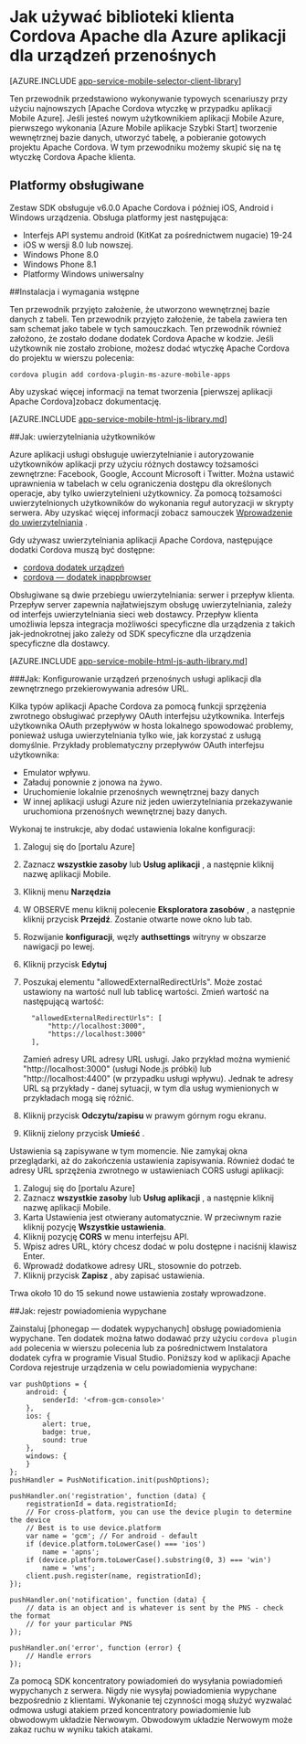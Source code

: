 <properties
    pageTitle="Jak używać Apache Cordova dodatek do Azure aplikacji dla urządzeń przenośnych"
    description="Jak używać Apache Cordova dodatek do Azure aplikacji dla urządzeń przenośnych"
    services="app-service\mobile"
    documentationCenter="javascript"
    authors="adrianhall"
    manager="erikre"
    editor=""/>

<tags
    ms.service="app-service-mobile"
    ms.workload="mobile"
    ms.tgt_pltfrm="mobile-html"
    ms.devlang="javascript"
    ms.topic="article"
    ms.date="10/01/2016"
    ms.author="adrianha"/>

# <a name="how-to-use-apache-cordova-client-library-for-azure-mobile-apps"></a>Jak używać biblioteki klienta Cordova Apache dla Azure aplikacji dla urządzeń przenośnych

[AZURE.INCLUDE [app-service-mobile-selector-client-library](../../includes/app-service-mobile-selector-client-library.md)]

Ten przewodnik przedstawiono wykonywanie typowych scenariuszy przy użyciu najnowszych [Apache Cordova wtyczkę w przypadku aplikacji Mobile Azure]. Jeśli jesteś nowym użytkownikiem aplikacji Mobile Azure, pierwszego wykonania [Azure Mobile aplikacje Szybki Start] tworzenie wewnętrznej bazie danych, utworzyć tabelę, a pobieranie gotowych projektu Apache Cordova. W tym przewodniku możemy skupić się na tę wtyczkę Cordova Apache klienta.

## <a name="supported-platforms"></a>Platformy obsługiwane

Zestaw SDK obsługuje v6.0.0 Apache Cordova i później iOS, Android i Windows urządzenia.  Obsługa platformy jest następująca:

* Interfejs API systemu android (KitKat za pośrednictwem nugacie) 19-24
* iOS w wersji 8.0 lub nowszej.
* Windows Phone 8.0
* Windows Phone 8.1
* Platformy Windows uniwersalny

##<a name="Setup"></a>Instalacja i wymagania wstępne

Ten przewodnik przyjęto założenie, że utworzono wewnętrznej bazie danych z tabeli. Ten przewodnik przyjęto założenie, że tabela zawiera ten sam schemat jako tabele w tych samouczkach. Ten przewodnik również założono, że zostało dodane dodatek Cordova Apache w kodzie.  Jeśli użytkownik nie zostało zrobione, możesz dodać wtyczkę Apache Cordova do projektu w wierszu polecenia:

```
cordova plugin add cordova-plugin-ms-azure-mobile-apps
```

Aby uzyskać więcej informacji na temat tworzenia [pierwszej aplikacji Apache Cordova]zobacz dokumentację.

[AZURE.INCLUDE [app-service-mobile-html-js-library.md](../../includes/app-service-mobile-html-js-library.md)]


##<a name="auth"></a>Jak: uwierzytelniania użytkowników

Azure aplikacji usługi obsługuje uwierzytelnianie i autoryzowanie użytkowników aplikacji przy użyciu różnych dostawcy tożsamości zewnętrzne: Facebook, Google, Account Microsoft i Twitter. Można ustawić uprawnienia w tabelach w celu ograniczenia dostępu dla określonych operacje, aby tylko uwierzytelnieni użytkownicy. Za pomocą tożsamości uwierzytelnionych użytkowników do wykonania reguł autoryzacji w skrypty serwera. Aby uzyskać więcej informacji zobacz samouczek [Wprowadzenie do uwierzytelniania] .

Gdy używasz uwierzytelniania aplikacji Apache Cordova, następujące dodatki Cordova muszą być dostępne:

* [cordova dodatek urządzeń]
* [cordova — dodatek inappbrowser]

Obsługiwane są dwie przebiegu uwierzytelniania: serwer i przepływ klienta.  Przepływ server zapewnia najłatwiejszym obsługę uwierzytelniania, zależy od interfejs uwierzytelniania sieci web dostawcy. Przepływ klienta umożliwia lepsza integracja możliwości specyficzne dla urządzenia z takich jak-jednokrotnej jako zależy od SDK specyficzne dla urządzenia specyficzne dla dostawcy.

[AZURE.INCLUDE [app-service-mobile-html-js-auth-library.md](../../includes/app-service-mobile-html-js-auth-library.md)]

###<a name="configure-external-redirect-urls"></a>Jak: Konfigurowanie urządzeń przenośnych usługi aplikacji dla zewnętrznego przekierowywania adresów URL.

Kilka typów aplikacji Apache Cordova za pomocą funkcji sprzężenia zwrotnego obsługiwać przepływy OAuth interfejsu użytkownika.  Interfejs użytkownika OAuth przepływów w hosta lokalnego spowodować problemy, ponieważ usługa uwierzytelniania tylko wie, jak korzystać z usługą domyślnie.  Przykłady problematyczny przepływów OAuth interfejsu użytkownika:

- Emulator wpływu.
- Załaduj ponownie z jonowa na żywo.
- Uruchomienie lokalnie przenośnych wewnętrznej bazy danych
- W innej aplikacji usługi Azure niż jeden uwierzytelniania przekazywanie uruchomiona przenośnych wewnętrznej bazy danych.

Wykonaj te instrukcje, aby dodać ustawienia lokalne konfiguracji:

1. Zaloguj się do [portalu Azure]
2. Zaznacz **wszystkie zasoby** lub **Usług aplikacji** , a następnie kliknij nazwę aplikacji Mobile.
3. Kliknij menu **Narzędzia**
4. W OBSERVE menu kliknij polecenie **Eksploratora zasobów** , a następnie kliknij przycisk **Przejdź**.  Zostanie otwarte nowe okno lub tab.
5. Rozwijanie **konfiguracji**, węzły **authsettings** witryny w obszarze nawigacji po lewej.
6. Kliknij przycisk **Edytuj**
7. Poszukaj elementu "allowedExternalRedirectUrls".  Może zostać ustawiony na wartość null lub tablicę wartości.  Zmień wartość na następującą wartość:

         "allowedExternalRedirectUrls": [
             "http://localhost:3000",
             "https://localhost:3000"
         ],

    Zamień adresy URL adresy URL usługi.  Jako przykład można wymienić "http://localhost:3000" (usługi Node.js próbki) lub "http://localhost:4400" (w przypadku usługi wpływu).  Jednak te adresy URL są przykłady - danej sytuacji, w tym dla usług wymienionych w przykładach mogą się różnić.
8. Kliknij przycisk **Odczytu/zapisu** w prawym górnym rogu ekranu.
9. Kliknij zielony przycisk **Umieść** .

Ustawienia są zapisywane w tym momencie.  Nie zamykaj okna przeglądarki, aż do zakończenia ustawienia zapisywania.
Również dodać te adresy URL sprzężenia zwrotnego w ustawieniach CORS usługi aplikacji:

1. Zaloguj się do [portalu Azure]
2. Zaznacz **wszystkie zasoby** lub **Usług aplikacji** , a następnie kliknij nazwę aplikacji Mobile.
3. Karta Ustawienia jest otwierany automatycznie.  W przeciwnym razie kliknij pozycję **Wszystkie ustawienia**.
4. Kliknij pozycję **CORS** w menu interfejsu API.
5. Wpisz adres URL, który chcesz dodać w polu dostępne i naciśnij klawisz Enter.
6. Wprowadź dodatkowe adresy URL, stosownie do potrzeb.
7. Kliknij przycisk **Zapisz** , aby zapisać ustawienia.

Trwa około 10 do 15 sekund nowe ustawienia zostały wprowadzone.

##<a name="register-for-push"></a>Jak: rejestr powiadomienia wypychane

Zainstaluj [phonegap — dodatek wypychanych] obsługę powiadomienia wypychane.  Ten dodatek można łatwo dodawać przy użyciu `cordova plugin add` polecenia w wierszu polecenia lub za pośrednictwem Instalatora dodatek cyfra w programie Visual Studio.  Poniższy kod w aplikacji Apache Cordova rejestruje urządzenia w celu powiadomienia wypychane:

```
var pushOptions = {
    android: {
        senderId: '<from-gcm-console>'
    },
    ios: {
        alert: true,
        badge: true,
        sound: true
    },
    windows: {
    }
};
pushHandler = PushNotification.init(pushOptions);

pushHandler.on('registration', function (data) {
    registrationId = data.registrationId;
    // For cross-platform, you can use the device plugin to determine the device
    // Best is to use device.platform
    var name = 'gcm'; // For android - default
    if (device.platform.toLowerCase() === 'ios')
        name = 'apns';
    if (device.platform.toLowerCase().substring(0, 3) === 'win')
        name = 'wns';
    client.push.register(name, registrationId);
});

pushHandler.on('notification', function (data) {
    // data is an object and is whatever is sent by the PNS - check the format
    // for your particular PNS
});

pushHandler.on('error', function (error) {
    // Handle errors
});
```

Za pomocą SDK koncentratory powiadomień do wysyłania powiadomień wypychanych z serwera.  Nigdy nie wysyłaj powiadomienia wypychane bezpośrednio z klientami. Wykonanie tej czynności mogą służyć wyzwalać odmowa usługi atakiem przed koncentratory powiadomienie lub obwodowym układzie Nerwowym.  Obwodowym układzie Nerwowym może zakaz ruchu w wyniku takich atakami.

<!-- URLs. -->
[Azure portal]: https://portal.azure.com
[Azure urządzeń przenośnych aplikacji Szybki Start]: app-service-mobile-cordova-get-started.md
[Wprowadzenie do uwierzytelniania]: app-service-mobile-cordova-get-started-users.md
[Add authentication to your app]: app-service-mobile-cordova-get-started-users.md

[Dodatek Cordova Apache dla Azure aplikacji dla urządzeń przenośnych]: https://www.npmjs.com/package/cordova-plugin-ms-azure-mobile-apps
[pierwszy aplikacji Apache Cordova]: http://cordova.apache.org/#getstarted
[phonegap-facebook-plugin]: https://github.com/wizcorp/phonegap-facebook-plugin
[phonegap — dodatek push]: https://www.npmjs.com/package/phonegap-plugin-push
[cordova dodatek urządzeń]: https://www.npmjs.com/package/cordova-plugin-device
[cordova — dodatek inappbrowser]: https://www.npmjs.com/package/cordova-plugin-inappbrowser
[Query object documentation]: https://msdn.microsoft.com/en-us/library/azure/jj613353.aspx
